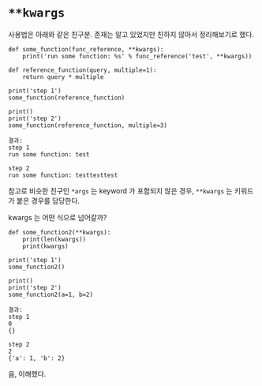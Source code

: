 # `**kwargs`

사용법은 아래와 같은 친구분. 존재는 알고 있었지만 친하지 않아서 정리해보기로 했다.

```
def some_function(func_reference, **kwargs):
    print('run some function: %s' % func_reference('test', **kwargs))
    
def reference_function(query, multiple=1):
    return query * multiple

print('step 1')    
some_function(reference_function)

print()
print('step 2')
some_function(reference_function, multiple=3)
```

```
결과:
step 1
run some function: test

step 2
run some function: testtesttest
```

참고로 비슷한 친구인 `*args` 는 keyword 가 포함되지 않은 경우, `**kwargs` 는 키워드가 붙은 경우를 담당한다.

kwargs 는 어떤 식으로 넘어갈까?

```
def some_function2(**kwargs):
    print(len(kwargs))
    print(kwargs)

print('step 1')
some_function2()

print()
print('step 2')
some_function2(a=1, b=2)
```

```
결과:
step 1
0
{}

step 2
2
{'a': 1, 'b': 2}
```

음, 이해했다.

